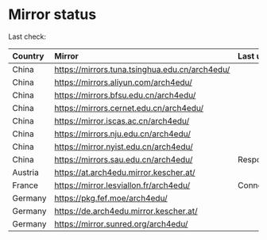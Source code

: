 <script src="./time.js"></script>
# Mirror status
Last check: <script type="text/javascript">localize(1708809261.5985165);</script>

|Country|Mirror|Last update|
|:------|:-----|:----------|
|China|https://mirrors.tuna.tsinghua.edu.cn/arch4edu/|<script type="text/javascript">localize(1708799461);</script>|
|China|https://mirrors.aliyun.com/arch4edu/|<script type="text/javascript">localize(1708756285);</script>|
|China|https://mirrors.bfsu.edu.cn/arch4edu/|<script type="text/javascript">localize(1708756285);</script>|
|China|https://mirrors.cernet.edu.cn/arch4edu/|<script type="text/javascript">localize(1708799461);</script>|
|China|https://mirror.iscas.ac.cn/arch4edu/|<script type="text/javascript">localize(1708756285);</script>|
|China|https://mirrors.nju.edu.cn/arch4edu/|<script type="text/javascript">localize(1708713109);</script>|
|China|https://mirror.nyist.edu.cn/arch4edu/|<script type="text/javascript">localize(1708799461);</script>|
|China|https://mirrors.sau.edu.cn/arch4edu/|Response 404|
|Austria|https://at.arch4edu.mirror.kescher.at/|<script type="text/javascript">localize(1708799461);</script>|
|France|https://mirror.lesviallon.fr/arch4edu/|ConnectTimeout|
|Germany|https://pkg.fef.moe/arch4edu/|<script type="text/javascript">localize(1708799461);</script>|
|Germany|https://de.arch4edu.mirror.kescher.at/|<script type="text/javascript">localize(1708799461);</script>|
|Germany|https://mirror.sunred.org/arch4edu/|<script type="text/javascript">localize(1708799461);</script>|

<script src="./tablefilter/tablefilter.js"></script>
<script src="./table.js"></script>